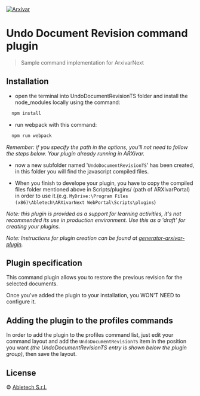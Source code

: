 [![Arxivar](http://portal.arxivar.it/download/resources/loghi/Logo-ARXivar_orizzontale-nero.png)](http://www.arxivar.it/)

# Undo Document Revision command plugin

> Sample command implementation for ArxivarNext 

## Installation

- open the terminal into UndoDocumentRevisionTS folder and install the node_modules locally using the command:

```bash
  npm install
```

- run webpack with this command:

```bash
  npm run webpack
```

_Remember: if you specify the path in the options, you'll not need to follow the steps below. Your plugin already running in ARXivar._

- now a new subfolder named '`UndoDocumentRevisionTS`' has been created, in this folder you will find the javascript compiled files. 

- When you finish to develope your plugin, you have to copy the compiled files folder mentioned above in Scripts/plugins/ (path of ARXivarPortal) in order to use it.(e.g. `MyDrive:\Program Files (x86)\Abletech\ARXivarNext WebPortal\Scripts\plugins`)

_Note: this plugin is provided as a support for learning activities, it's not recommended its use in production environment. Use this as a 'draft' for creating your plugins._

_Note: Instructions for plugin creation can be found at [generator-arxivar-plugin](https://github.com/Arxivar/PluginGenerator/blob/master/README.md)._

## Plugin specification

This command plugin allows you to restore the previous revision for the selected documents.

Once you've added the plugin to your installation, you WON'T NEED to configure it.

## Adding the plugin to the profiles commands

In order to add the plugin to the profiles command list, just edit your command layout and add the `UndoDocumentRevisionTS` item in the position you want 
_(the UndoDocumentRevisionTS entry is shown below the plugin group)_, then save the layout.

## License

 © [Abletech S.r.l.](http://www.arxivar.it/)


